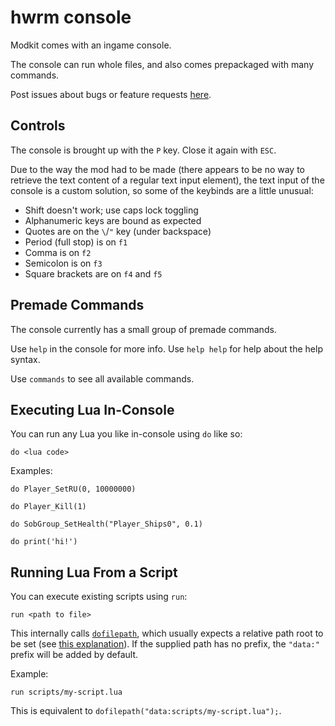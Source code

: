 # hwrm console

Modkit comes with an ingame console.

The console can run whole files, and also comes prepackaged with many commands.

Post issues about bugs or feature requests [here](https://github.com/Novaras/modkit/issues).

## Controls

The console is brought up with the `P` key. Close it again with `ESC`.

Due to the way the mod had to be made (there appears to be no way to retrieve the text content of a regular text input element), the text input of the console is a custom solution, so some of the keybinds are a little unusual:

- Shift doesn't work; use caps lock toggling
- Alphanumeric keys are bound as expected
- Quotes are on the `\`/`"` key (under backspace)
- Period (full stop) is on `f1`
- Comma is on `f2`
- Semicolon is on `f3`
- Square brackets are on `f4` and `f5`

## Premade Commands

The console currently has a small group of premade commands.

Use `help` in the console for more info. Use `help help` for help about the help syntax.

Use `commands` to see all available commands.

## Executing Lua In-Console

You can run any Lua you like in-console using `do` like so:

```
do <lua code>
```

Examples:
```
do Player_SetRU(0, 10000000)

do Player_Kill(1)

do SobGroup_SetHealth("Player_Ships0", 0.1)

do print('hi!')
```

## Running Lua From a Script

You can execute existing scripts using `run`:

```
run <path to file>
```

This internally calls [`dofilepath`](https://github.com/HWRM/KarosGraveyard/wiki/Function;-dofilepath), which usually expects a relative path root to be set (see [this explanation](https://github.com/HWRM/KarosGraveyard/wiki/Tutorial;-Relative-File-Paths)). If the supplied path has no prefix, the `"data:"` prefix will be added by default.

Example:

```
run scripts/my-script.lua
```

This is equivalent to `dofilepath("data:scripts/my-script.lua");`.
